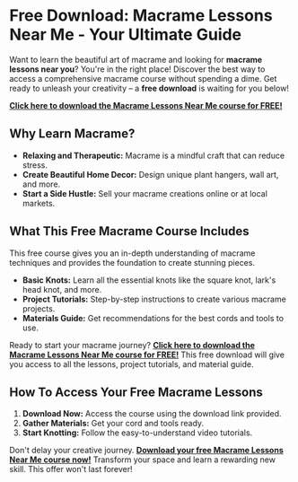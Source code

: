 # Free Download: Macrame Lessons Near Me - Your Ultimate Guide

Want to learn the beautiful art of macrame and looking for **macrame lessons near you**? You're in the right place! Discover the best way to access a comprehensive macrame course without spending a dime. Get ready to unleash your creativity – a **free download** is waiting for you below!

[**Click here to download the Macrame Lessons Near Me course for FREE!**](https://udemywork.com/macrame-lessons-near-me)

## Why Learn Macrame?

*   **Relaxing and Therapeutic:** Macrame is a mindful craft that can reduce stress.
*   **Create Beautiful Home Decor:** Design unique plant hangers, wall art, and more.
*   **Start a Side Hustle:** Sell your macrame creations online or at local markets.

## What This Free Macrame Course Includes

This free course gives you an in-depth understanding of macrame techniques and provides the foundation to create stunning pieces.

*   **Basic Knots:** Learn all the essential knots like the square knot, lark's head knot, and more.
*   **Project Tutorials:** Step-by-step instructions to create various macrame projects.
*   **Materials Guide:** Get recommendations for the best cords and tools to use.

Ready to start your macrame journey? **[Click here to download the Macrame Lessons Near Me course for FREE!](https://udemywork.com/macrame-lessons-near-me)** This free download will give you access to all the lessons, project tutorials, and material guide.

## How To Access Your Free Macrame Lessons

1.  **Download Now:** Access the course using the download link provided.
2.  **Gather Materials:** Get your cord and tools ready.
3.  **Start Knotting:** Follow the easy-to-understand video tutorials.

Don't delay your creative journey. **[Download your free Macrame Lessons Near Me course now!](https://udemywork.com/macrame-lessons-near-me)** Transform your space and learn a rewarding new skill. This offer won't last forever!
